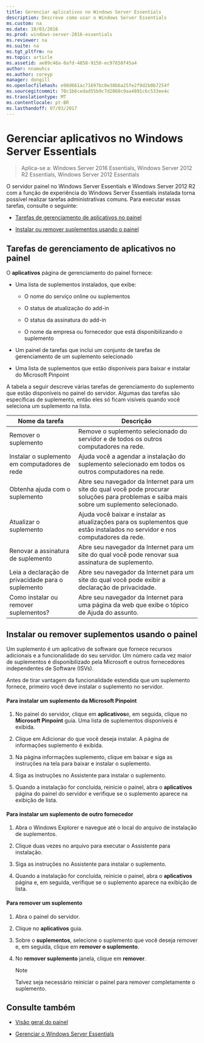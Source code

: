 ```yaml
---
title: Gerenciar aplicativos no Windows Server Essentials
description: Descreve como usar o Windows Server Essentials
ms.custom: na
ms.date: 10/03/2016
ms.prod: windows-server-2016-essentials
ms.reviewer: na
ms.suite: na
ms.tgt_pltfrm: na
ms.topic: article
ms.assetid: ae89c46a-0afd-4858-9150-ec97650f45a4
author: nnamuhcs
ms.author: coreyp
manager: dongill
ms.openlocfilehash: e98d661ac71697bc0e38b6a25fe2f9d2b0b7254f
ms.sourcegitcommit: 70c1b6cedad55b9c7d2068c9aa4891c6c533ee4c
ms.translationtype: MT
ms.contentlocale: pt-BR
ms.lasthandoff: 07/03/2017
---
```

# <a name="manage-applications-in-windows-server-essentials"></a>Gerenciar aplicativos no Windows Server Essentials

>Aplica-se a: Windows Server 2016 Essentials, Windows Server 2012 R2 Essentials, Windows Server 2012 Essentials
 
 O servidor painel no Windows Server Essentials e Windows Server 2012 R2 com a função de experiência do Windows Server Essentials instalada torna possível realizar tarefas administrativas comuns. Para executar essas tarefas, consulte o seguinte:  
  
-   [Tarefas de gerenciamento de aplicativos no painel](Manage-Applications-in-Windows-Server-Essentials.md#BKMK_1)  
  
-   [Instalar ou remover suplementos usando o painel](Manage-Applications-in-Windows-Server-Essentials.md#BKMK_2)  
  
##  <a name="BKMK_1"></a>Tarefas de gerenciamento de aplicativos no painel  
 O **aplicativos** página de gerenciamento do painel fornece:  
  
-   Uma lista de suplementos instalados, que exibe:  
  
    -   O nome do serviço online ou suplementos  
  
    -   O status de atualização do add-in  
  
    -   O status da assinatura do add-in  
  
    -   O nome da empresa ou fornecedor que está disponibilizando o suplemento  
  
-   Um painel de tarefas que inclui um conjunto de tarefas de gerenciamento de um suplemento selecionado  
  
-   Uma lista de suplementos que estão disponíveis para baixar e instalar do Microsoft Pinpoint  
  
 A tabela a seguir descreve várias tarefas de gerenciamento do suplemento que estão disponíveis no painel do servidor. Algumas das tarefas são específicas de suplemento, então eles só ficam visíveis quando você seleciona um suplemento na lista.  
  
|Nome da tarefa|Descrição|  
|---------------|-----------------|  
|Remover o suplemento|Remove o suplemento selecionado do servidor e de todos os outros computadores na rede.|  
|Instalar o suplemento em computadores de rede|Ajuda você a agendar a instalação do suplemento selecionado em todos os outros computadores na rede.|  
|Obtenha ajuda com o suplemento|Abre seu navegador da Internet para um site do qual você pode procurar soluções para problemas e saiba mais sobre um suplemento selecionado.|  
|Atualizar o suplemento|Ajuda você baixar e instalar as atualizações para os suplementos que estão instalados no servidor e nos computadores da rede.|  
|Renovar a assinatura de suplemento|Abre seu navegador da Internet para um site do qual você pode renovar sua assinatura de suplemento.|  
|Leia a declaração de privacidade para o suplemento|Abre seu navegador da Internet para um site do qual você pode exibir a declaração de privacidade.|  
|Como instalar ou remover suplementos?|Abre seu navegador da Internet para uma página da web que exibe o tópico de Ajuda do assunto.|  
  
##  <a name="BKMK_2"></a>Instalar ou remover suplementos usando o painel  
 Um suplemento é um aplicativo de software que fornece recursos adicionais e a funcionalidade do seu servidor. Um número cada vez maior de suplementos é disponibilizado pela Microsoft e outros fornecedores independentes de Software (ISVs).  
  
 Antes de tirar vantagem da funcionalidade estendida que um suplemento fornece, primeiro você deve instalar o suplemento no servidor.  
  
#### <a name="to-install-an-add-in-from-microsoft-pinpoint"></a>Para instalar um suplemento da Microsoft Pinpoint  
  
1.  No painel do servidor, clique em **aplicativos**e, em seguida, clique no **Microsoft Pinpoint** guia.  Uma lista de suplementos disponíveis é exibida.  
  
2.  Clique em Adicionar do que você deseja instalar. A página de informações suplemento é exibida.  
  
3.  Na página informações suplemento, clique em baixar e siga as instruções na tela para baixar e instalar o suplemento.  
  
4.  Siga as instruções no Assistente para instalar o suplemento.  
  
5.  Quando a instalação for concluída, reinicie o painel, abra o **aplicativos** página do painel do servidor e verifique se o suplemento aparece na exibição de lista.  
  
#### <a name="to-install-an-add-in-from-another-provider"></a>Para instalar um suplemento de outro fornecedor  
  
1.  Abra o Windows Explorer e navegue até o local do arquivo de instalação de suplementos.  
  
2.  Clique duas vezes no arquivo para executar o Assistente para instalação.  
  
3.  Siga as instruções no Assistente para instalar o suplemento.  
  
4.  Quando a instalação for concluída, reinicie o painel, abra o **aplicativos** página e, em seguida, verifique se o suplemento aparece na exibição de lista.  
  
#### <a name="to-remove-an-add-in"></a>Para remover um suplemento  
  
1.  Abra o painel do servidor.  
  
2.  Clique no **aplicativos** guia.  
  
3.  Sobre o **suplementos**, selecione o suplemento que você deseja remover e, em seguida, clique em **remover o suplemento**.  
  
4.  No **remover suplemento** janela, clique em **remover**.  
  
    > [!NOTE]
    >  Talvez seja necessário reiniciar o painel para remover completamente o suplemento.  
  
## <a name="see-also"></a>Consulte também  
  
-   [Visão geral do painel](Overview-of-the-Dashboard-in-Windows-Server-Essentials.md)  
  
-   [Gerenciar o Windows Server Essentials](Manage-Windows-Server-Essentials.md)
